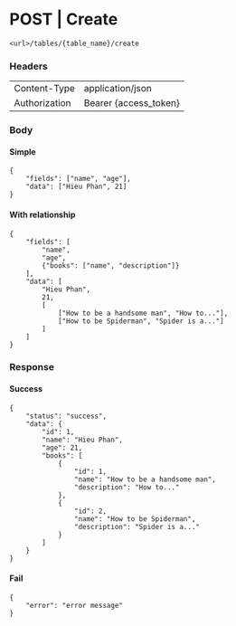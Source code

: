 #  **POST** | Create 
```
<url>/tables/{table_name}/create
```
### Headers
| | |
|--|--|
| Content-Type | application/json
| Authorization | Bearer {access_token}|
### Body
#### Simple
```
{
    "fields": ["name", "age"],
    "data": ["Hieu Phan", 21]
}
```
#### With relationship
```
{
    "fields": [
        "name",
        "age",
        {"books": ["name", "description"]}
    ],
    "data": [
        "Hieu Phan",
        21,
        [
            ["How to be a handsome man", "How to..."],
            ["How to be Spiderman", "Spider is a..."]
        ]
    ]
}
```
### Response
#### Success
```
{
    "status": "success",
    "data": {
        "id": 1,
        "name": "Hieu Phan",
        "age": 21,
        "books": [
            {
                "id": 1,
                "name": "How to be a handsome man",
                "description": "How to..."
            },
            {
                "id": 2,
                "name": "How to be Spiderman",
                "description": "Spider is a..."
            }
        ]
    }
}
```
#### Fail
```
{
    "error": "error message"
}
```